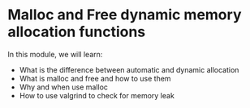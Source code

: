 # Malloc and Free dynamic memory allocation functions


In this module, we will learn:

 - What is the difference between automatic and dynamic allocation
 - What is malloc and free and how to use them
 - Why and when use malloc
 - How to use valgrind to check for memory leak
